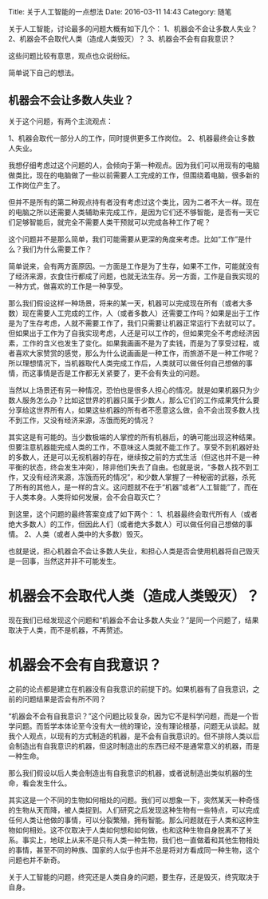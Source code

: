 Title: 关于人工智能的一点想法
Date: 2016-03-11 14:43
Category: 随笔

关于人工智能，讨论最多的问题大概有如下几个：
1、机器会不会让多数人失业？
2、机器会不会取代人类（造成人类毁灭）？
3、机器会不会有自我意识？

这些问题比较有意思，观点也众说纷纭。

简单说下自己的想法。

## 机器会不会让多数人失业？

关于这个问题，有两个主流观点：

1、机器会取代一部分人的工作，同时提供更多工作岗位。
2、机器最终会让多数人失业。

我想仔细考虑过这个问题的人，会倾向于第一种观点。因为我们可以用现有的电脑做类比，现在的电脑做了一些以前需要人工完成的工作，但围绕着电脑，很多新的工作岗位产生了。

但并不是所有的第二种观点持有者没有考虑过这个类比，因为二者不大一样。现在的电脑之所以还需要人类辅助来完成工作，是因为它们还不够智能，是否有一天它们足够智能后，就完全不需要人类干预就可以完成各种工作了呢？

这个问题并不是那么简单，我们可能需要从更深的角度来考虑。比如“工作”是什么？我们为什么需要工作？

简单说来，会有两方面原因。一方面是工作是为了生存，如果不工作，可能就没有了经济来源，衣食住行都成了问题，也就无法生存。另一方面，工作是自我实现的一种方式，做喜欢的工作是一种享受。

那么我们假设这样一种场景，将来的某一天，机器可以完成现在所有（或者大多数）现在需要人工完成的工作，人（或者多数人）还需要工作吗？如果是出于工作是为了生存考虑，人就不需要工作了，我们只需要让机器正常运行下去就可以了。但如果出于工作为了自我实现考虑，人还是可以工作的，但如果完全不考虑经济因素，工作的含义也发生了变化。如果我画画不是为了卖钱，而是为了享受过程，或者喜欢大家赞赏的感觉，那么为什么说画画是一种工作，而旅游不是一种工作呢？所以理想情况下，当机器取代人类完成工作后，人类就可以做任何自己想做的事情，而这事情是否是工作都无关紧要了，更不会有失业的问题。

当然以上场景还有另一种情况，恐怕也是很多人担心的情况。就是如果机器只为少数人服务怎么办？比如这世界的机器只属于少数人，那么它们的工作成果凭什么要分享给这世界所有人，如果这些机器的所有者不愿意这么做，会不会出现多数人找不到工作，又没有经济来源，冻饿而死的情况？

其实这是有可能的。当少数极端的人掌控的所有机器后，的确可能出现这种结果。但要注意机器能完成人类的工作，不意味这人类就不能工作了。享受不到机器好处的多数人，还是可以无视机器的存在，继续按之前的方式生活（但这也并不是一种平衡的状态，终会发生冲突），除非他们失去了自由。也就是说，“多数人找不到工作，又没有经济来源，冻饿而死的情况”，和少数人掌握了一种秘密的武器，杀死了所有的其他人，是一样的含义。这问题就不在于“机器”或者“人工智能”了，而在于人类本身。人类将如何发展，会不会自取灭亡？

到这里，这个问题的最终答案变成了如下两个：
1、机器最终会取代所有人（或者绝大多数人）的工作，但因此人们（或者绝大多数人）可以做任何自己想做的事情。
2、人类（或者人类中的大多数）毁灭。

也就是说，担心机器会不会让多数人失业，和担心人类是否会使用机器将自己毁灭是一回事，当然这并非不可能发生。

# 机器会不会取代人类（造成人类毁灭）？

现在我们已经发现这个问题和“机器会不会让多数人失业？”是同一个问题了，结果取决于人类，而不是机器，不再赘述。

# 机器会不会有自我意识？

之前的论点都是建立在机器没有自我意识的前提下的。如果机器有了自我意识，之前的问题结果是否会有所不同？

“机器会不会有自我意识？”这个问题比较复杂，因为它不是科学问题，而是一个哲学问题。而哲学本体论至今没有大一统的理论，没有理论根基，问题无从谈起。就我个人观点，以现有的方式制造的机器，是不会有自我意识的。但不排除人类以后会制造出有自我意识的机器，但这时制造出的东西已经不是通常意义的机器，而是一种生命。

那么我们假设以后人类会制造出有自我意识的机器，或者说制造出类似机器的生命，看会发生什么。

其实这是一个不同的生物如何相处的问题。我们可以想象一下，突然某天一种奇怪的生物从天而降，被人类捉到。人们研究之后发现这种生物有一些特点，可以完成任何人类让他做的事情，可以分裂繁殖，拥有智能。那么问题就在于人类和这种生物如何相处。这不仅取决于人类如何想和如何做，也和这种生物自身脱离不了关系。事实上，地球上从来不是只有人类一种生物，我们也一直做着和其他生物相处的事情，甚至不同的种族、国家的人似乎也并不总是将对方看成同一种生物，这个问题也并不新奇。

关于人工智能的问题，终究还是人类自身的问题，要生存，还是毁灭，终究取决于自身。








